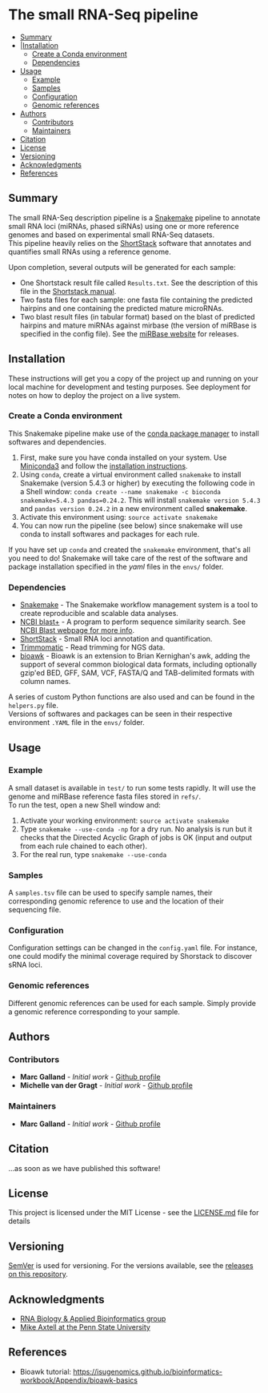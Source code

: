 # The small RNA-Seq pipeline 

- [Summary](#summary)
- |[Installation](#installation)
  * [Create a Conda environment](#create-a-conda-environment)
  * [Dependencies](#dependencies)
- [Usage](#usage)
  * [Example](#example)
  * [Samples](#samples)
  * [Configuration](#configuration)
  * [Genomic references](#genomic-references)
- [Authors](#authors)
  * [Contributors](#contributors)
  * [Maintainers](#maintainers)
- [Citation](#citation)
- [License](#license)
- [Versioning](#versioning)
- [Acknowledgments](#acknowledgments)
- [References](#references)

## Summary
The small RNA-Seq description pipeline is a [Snakemake](https://snakemake.readthedocs.io/en/stable/) pipeline to annotate small RNA loci (miRNAs, phased siRNAs) using one or more reference genomes and based on experimental small RNA-Seq datasets.  
This pipeline heavily relies on the [ShortStack](https://github.com/MikeAxtell/ShortStack) software that annotates and quantifies small RNAs using a reference genome.  

Upon completion, several outputs will be generated for each sample:
- One Shortstack result file called `Results.txt`. See the description of this file in the [Shortstack manual](https://github.com/MikeAxtell/ShortStack).
- Two fasta files for each sample: one fasta file containing the predicted hairpins and one containing the predicted mature microRNAs.
- Two blast result files (in tabular format) based on the blast of predicted hairpins and mature miRNAs against mirbase (the version of miRBase is specified in the config file). See the [miRBase website](http://www.mirbase.org/) for releases.

## Installation

These instructions will get you a copy of the project up and running on your local machine for development and testing purposes. See deployment for notes on how to deploy the project on a live system.

### Create a Conda environment
This Snakemake pipeline make use of the [conda package manager](https://docs.conda.io/en/latest/) to install softwares and dependencies.
1. First, make sure you have conda installed on your system. Use [Miniconda3](https://docs.conda.io/en/latest/miniconda.html) and follow the [installation instructions](https://conda.io/projects/conda/en/latest/user-guide/install/index.html).  
2. Using `conda`, create a virtual environment called `snakemake` to install Snakemake (version 5.4.3 or higher) by executing the following code in a Shell window: `conda create --name snakemake -c bioconda snakemake=5.4.3 pandas=0.24.2`. This will install `snakemake version 5.4.3` and `pandas version 0.24.2` in a new environment called __snakemake__.
3. Activate this environment using: `source activate snakemake`
4. You can now run the pipeline (see below) since snakemake will use conda to install softwares and packages for each rule.  

If you have set up `conda` and created the `snakemake` environment, that's all you need to do! Snakemake will take care of the rest of the software and package installation specified in the _yaml_ files in the `envs/` folder.

### Dependencies

* [Snakemake](https://snakemake.readthedocs.io/en/stable/) - The Snakemake workflow management system is a tool to create reproducible and scalable data analyses.
* [NCBI blast+](ftp://ftp.ncbi.nlm.nih.gov/blast/executables/blast+/LATEST/) - A program to perform sequence similarity search. See [NCBI Blast webpage for more info](https://blast.ncbi.nlm.nih.gov/Blast.cgi).
* [ShortStack](https://github.com/MikeAxtell/ShortStack) - Small RNA loci annotation and quantification.
* [Trimmomatic](http://www.usadellab.org/cms/?page=trimmomatic) - Read trimming for NGS data. 
* [bioawk](https://github.com/lh3/bioawk) -  Bioawk is an extension to Brian Kernighan's awk, adding the support of several common biological data formats, including optionally gzip'ed BED, GFF, SAM, VCF, FASTA/Q and TAB-delimited formats with column names. 

A series of custom Python functions are also used and can be found in the `helpers.py` file.  
Versions of softwares and packages can be seen in their respective environment `.YAML` file in the `envs/` folder.


## Usage

### Example 
A small dataset is available in `test/` to run some tests rapidly. It will use the genome and miRBase reference fasta files stored in `refs/`.  
To run the test, open a new Shell window and:
1. Activate your working environment: `source activate snakemake`
2. Type `snakemake --use-conda -np` for a dry run. No analysis is run but it checks that the Directed Acyclic Graph of jobs is OK (input and output from each rule chained to each other).
3. For the real run, type `snakemake --use-conda`

### Samples
A `samples.tsv` file can be used to specify sample names, their corresponding genomic reference to use and the location of their sequencing file.

### Configuration
Configuration settings can be changed in the `config.yaml` file. For instance, one could modify the minimal coverage required by Shorstack to discover sRNA loci.  

### Genomic references
Different genomic references can be used for each sample. Simply provide a genomic reference corresponding to your sample.

## Authors

### Contributors
* **Marc Galland** - *Initial work* - [Github profile](https://github.com/mgalland)
* **Michelle van der Gragt** - *Initial work* - [Github profile](https://github.com/MvanderGragt)

### Maintainers
* **Marc Galland** - *Initial work* - [Github profile](https://github.com/mgalland)

## Citation
...as soon as we have published this software!

## License

This project is licensed under the MIT License - see the [LICENSE.md](LICENSE.md) file for details

## Versioning

[SemVer](http://semver.org/) is used for versioning. For the versions available, see the [releases on this repository](https://github.com/BleekerLab/small-rna-seq-pipeline/releases).

## Acknowledgments

* [RNA Biology & Applied Bioinformatics group](http://sils.uva.nl/content/research-groups/rna-biology--applied-bioinformatics/rna-biology--applied-bioinformatics.html)
* [Mike Axtell at the Penn State University](https://bio.psu.edu/directory/mja18)

## References
* Bioawk tutorial: https://isugenomics.github.io/bioinformatics-workbook/Appendix/bioawk-basics
